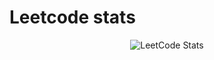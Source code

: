 <h1>Leetcode stats</h1>
<p align="center">
  <img src="https://leetcard.jacoblin.cool/zKCoJn92SW?font=JetBrains+Mono" alt="LeetCode Stats" />
</p>

